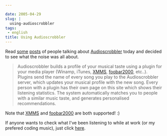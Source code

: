 ```yaml
---

date: 2005-04-29
slug: |
  using-audioscrobbler
tags:
 - english
title: Using Audioscrobbler
---
```


Read
[some](http://kitenet.net/~joey/blog/entry/music_stuff-2005-04-29-02-11.html)
[posts](http://triplehelix.org/blog/2005/04/28/plug-audioscrobbler/) of
people talking about [Audioscrobbler](http://www.audioscrobbler.com)
today and decided to see what the noise was all about.

> Audioscrobbler builds a profile of your musical taste using a plugin
> for your media player (Winamp, iTunes, [XMMS](http://www.xmms.org/),
> [foobar2000](http://www.foobar2000.org/), etc..). Plugins send the
> name of every song you play to the Audioscrobbler server, which
> updates your musical profile with the new song. Every person with a
> plugin has their own page on this site which shows their listening
> statistics. The system automatically matches you to people with a
> similar music taste, and generates personalised recommendations.

Note that [XMMS](http://www.xmms.org/) and
[foobar2000](http://www.foobar2000.org/) are both supported! :)

If anyone wants to check what I've been listening to while at work (or
my prefered coding music), just click
[here](http://www.audioscrobbler.com/user/OgMaciel/).
